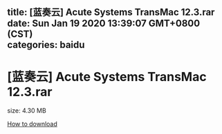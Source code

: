 
title: [蓝奏云]   Acute Systems TransMac 12.3.rar
date: Sun Jan 19 2020 13:39:07 GMT+0800 (CST)    
categories: baidu
---

# [蓝奏云]   Acute Systems TransMac 12.3.rar
size: 4.30 MB
 
 

[How to download](https://bpcam.bemobtrk.com/go/2ceec3aa-1ca2-46d6-b9ff-aaa5c184517c?jno=4455)
